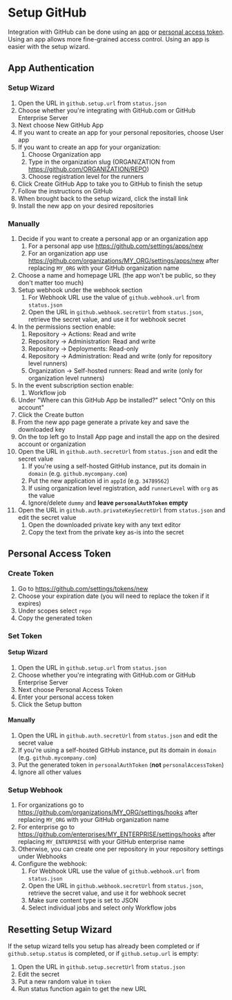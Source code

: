 # Setup GitHub

Integration with GitHub can be done using an [app](#app-authentication) or [personal access token](#personal-access-token). Using an app allows more fine-grained access control. Using an app is easier with the setup wizard.

## App Authentication

### Setup Wizard

1. Open the URL in `github.setup.url` from `status.json`
2. Choose whether you're integrating with GitHub.com or GitHub Enterprise Server
3. Next choose New GitHub App
4. If you want to create an app for your personal repositories, choose User app
5. If you want to create an app for your organization:
   1. Choose Organization app
   2. Type in the organization slug (ORGANIZATION from https://github.com/ORGANIZATION/REPO)
   3. Choose registration level for the runners
6. Click Create GitHub App to take you to GitHub to finish the setup
7. Follow the instructions on GitHub
8. When brought back to the setup wizard, click the install link
9. Install the new app on your desired repositories

### Manually

1. Decide if you want to create a personal app or an organization app
    1. For a personal app use https://github.com/settings/apps/new
    2. For an organization app use https://github.com/organizations/MY_ORG/settings/apps/new after replacing `MY_ORG` with your GitHub organization name
2. Choose a name and homepage URL (the app won't be public, so they don't matter too much)
3. Setup webhook under the webhook section
    1. For Webhook URL use the value of `github.webhook.url` from `status.json`
    2. Open the URL in `github.webhook.secretUrl` from `status.json`, retrieve the secret value, and use it for webhook secret
4. In the permissions section enable:
   1. Repository    -> Actions: Read and write
   2. Repository    -> Administration: Read and write
   3. Repository    -> Deployments: Read-only
   4. Repository    -> Administration: Read and write (only for repository level runners)
   5. Organization  -> Self-hosted runners: Read and write (only for organization level runners)
5. In the event subscription section enable:
    1. Workflow job
6. Under "Where can this GitHub App be installed?" select "Only on this account"
7. Click the Create button
8. From the new app page generate a private key and save the downloaded key
9. On the top left go to Install App page and install the app on the desired account or organization
10. Open the URL in `github.auth.secretUrl` from `status.json` and edit the secret value
    1. If you're using a self-hosted GitHub instance, put its domain in `domain` (e.g. `github.mycompany.com`)
    2. Put the new application id in `appId` (e.g. `34789562`)
    3. If using organization level registration, add `runnerLevel` with `org` as the value
    4. Ignore/delete `dummy` and **leave `personalAuthToken` empty**
11. Open the URL in `github.auth.privateKeySecretUrl` from `status.json` and edit the secret value
    1. Open the downloaded private key with any text editor
    2. Copy the text from the private key as-is into the secret

## Personal Access Token

### Create Token

1. Go to https://github.com/settings/tokens/new
2. Choose your expiration date (you will need to replace the token if it expires)
3. Under scopes select `repo`
4. Copy the generated token

### Set Token

#### Setup Wizard

1. Open the URL in `github.setup.url` from `status.json`
2. Choose whether you're integrating with GitHub.com or GitHub Enterprise Server
3. Next choose Personal Access Token
4. Enter your personal access token
5. Click the Setup button

#### Manually

1. Open the URL in `github.auth.secretUrl` from `status.json` and edit the secret value
2. If you're using a self-hosted GitHub instance, put its domain in `domain` (e.g. `github.mycompany.com`)
3. Put the generated token in `personalAuthToken` (**not** `personalAccessToken`)
4. Ignore all other values

### Setup Webhook

1. For organizations go to https://github.com/organizations/MY_ORG/settings/hooks after replacing `MY_ORG` with your GitHub organization name
2. For enterprise go to https://github.com/enterprises/MY_ENTERPRISE/settings/hooks after replacing `MY_ENTERPRISE` with your GitHub enterprise name
3. Otherwise, you can create one per repository in your repository settings under Webhooks
4. Configure the webhook:
    1. For Webhook URL use the value of `github.webhook.url` from `status.json`
    2. Open the URL in `github.webhook.secretUrl` from `status.json`, retrieve the secret value, and use it for webhook secret
    3. Make sure content type is set to JSON
    4. Select individual jobs and select only Workflow jobs

## Resetting Setup Wizard

If the setup wizard tells you setup has already been completed or if `github.setup.status` is completed, or if `github.setup.url` is empty:

1. Open the URL in `github.setup.secretUrl` from `status.json`
2. Edit the secret
3. Put a new random value in `token`
4. Run status function again to get the new URL
